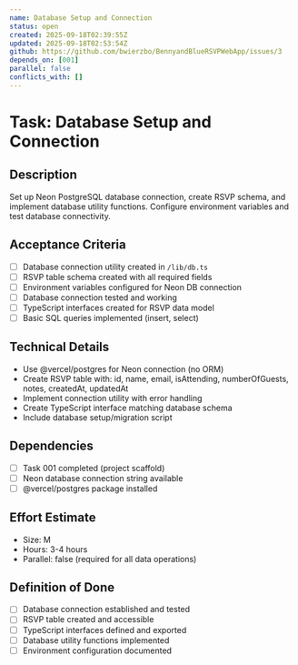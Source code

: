 ```yaml
---
name: Database Setup and Connection
status: open
created: 2025-09-18T02:39:55Z
updated: 2025-09-18T02:53:54Z
github: https://github.com/bwierzbo/BennyandBlueRSVPWebApp/issues/3
depends_on: [001]
parallel: false
conflicts_with: []
---
```


# Task: Database Setup and Connection

## Description
Set up Neon PostgreSQL database connection, create RSVP schema, and implement database utility functions. Configure environment variables and test database connectivity.

## Acceptance Criteria
- [ ] Database connection utility created in `/lib/db.ts`
- [ ] RSVP table schema created with all required fields
- [ ] Environment variables configured for Neon DB connection
- [ ] Database connection tested and working
- [ ] TypeScript interfaces created for RSVP data model
- [ ] Basic SQL queries implemented (insert, select)

## Technical Details
- Use @vercel/postgres for Neon connection (no ORM)
- Create RSVP table with: id, name, email, isAttending, numberOfGuests, notes, createdAt, updatedAt
- Implement connection utility with error handling
- Create TypeScript interface matching database schema
- Include database setup/migration script

## Dependencies
- [ ] Task 001 completed (project scaffold)
- [ ] Neon database connection string available
- [ ] @vercel/postgres package installed

## Effort Estimate
- Size: M
- Hours: 3-4 hours
- Parallel: false (required for all data operations)

## Definition of Done
- [ ] Database connection established and tested
- [ ] RSVP table created and accessible
- [ ] TypeScript interfaces defined and exported
- [ ] Database utility functions implemented
- [ ] Environment configuration documented
